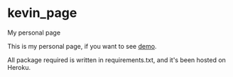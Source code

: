 # kevin_page
My personal page

This is my personal page, if you want to see [demo](https://daekony.herokuapp.com/).

All package required is written in requirements.txt, and it's been hosted on Heroku.
